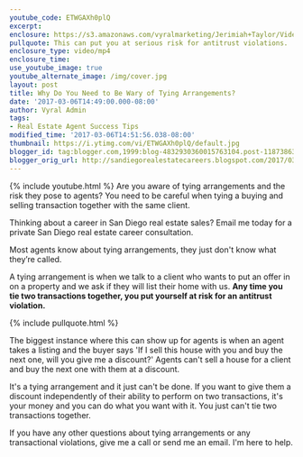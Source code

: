 ```yaml
---
youtube_code: ETWGAXh0plQ
excerpt:
enclosure: https://s3.amazonaws.com/vyralmarketing/Jerimiah+Taylor/Videos/San+Diego/2017/Why+Do+I+Need+to+Be+Wary+of+Tying+Arrangements%253F+-+San+Diego+Real+Estate+Career.mp4
pullquote: This can put you at serious risk for antitrust violations.
enclosure_type: video/mp4
enclosure_time:
use_youtube_image: true
youtube_alternate_image: /img/cover.jpg
layout: post
title: Why Do You Need to Be Wary of Tying Arrangements?
date: '2017-03-06T14:49:00.000-08:00'
author: Vyral Admin
tags:
- Real Estate Agent Success Tips
modified_time: '2017-03-06T14:51:56.038-08:00'
thumbnail: https://i.ytimg.com/vi/ETWGAXh0plQ/default.jpg
blogger_id: tag:blogger.com,1999:blog-4832930360015763104.post-118738630949642326
blogger_orig_url: http://sandiegorealestatecareers.blogspot.com/2017/03/why-do-i-need-to-be-wary-of-tying.html
---
```

{% include youtube.html %}
Are you aware of tying arrangements and the risk they pose to agents? You need to be careful when tying a buying and selling transaction together with the same client.

Thinking about a career in San Diego real estate sales?
 Email me today for a private San Diego real estate career consultation.

Most agents know about tying arrangements, they just don't know what they’re called.

A tying arrangement is when we talk to a client who wants to put an offer in on a property and we ask if they will list their home with us. **Any time you tie two transactions together, you put yourself at risk for an antitrust violation.**

{% include pullquote.html %}

The biggest instance where this can show up for agents is when an agent takes a listing and the buyer says 'If I sell this house with you and buy the next one, will you give me a discount?' Agents can't sell a house for a client and buy the next one with them at a discount.

It's a tying arrangement and it just can't be done. If you want to give them a discount independently of their ability to perform on two transactions, it's your money and you can do what you want with it. You just can't tie two transactions together.

If you have any other questions about tying arrangements or any transactional violations, give me a call or send me an email. I'm here to help.
